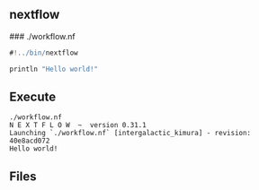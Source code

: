 ## nextflow

### ./workflow.nf

```groovy
#!../bin/nextflow

println "Hello world!"
```


## Execute

```
./workflow.nf
N E X T F L O W  ~  version 0.31.1
Launching `./workflow.nf` [intergalactic_kimura] - revision: 40e8acd072
Hello world!
```


## Files

```
```


